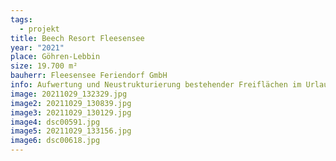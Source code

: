 ```yaml
---
tags:
  - projekt
title: Beech Resort Fleesensee
year: "2021"
place: Göhren-Lebbin
size: 19.700 m²
bauherr: Fleesensee Feriendorf GmbH
info: Aufwertung und Neustrukturierung bestehender Freiflächen im Urlaubsressort
image: 20211029_132329.jpg
image2: 20211029_130839.jpg
image3: 20211029_130129.jpg
image4: dsc00591.jpg
image5: 20211029_133156.jpg
image6: dsc00618.jpg
---
```

